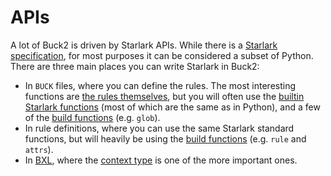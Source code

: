 # APIs

A lot of Buck2 is driven by Starlark APIs. While there is a
[Starlark specification](https://github.com/bazelbuild/starlark/blob/master/spec.md),
for most purposes it can be considered a subset of Python. There are three main
places you can write Starlark in Buck2:

- In `BUCK` files, where you can define the rules. The most interesting
  functions are [the rules themselves](../prelude/globals), but you will often
  use the [builtin Starlark functions](starlark) (most of which are the same as
  in Python), and a few of the [build functions](build) (e.g. `glob`).
- In rule definitions, where you can use the same Starlark standard functions,
  but will heavily be using the [build functions](build) (e.g. `rule` and
  `attrs`).
- In [BXL](../developers/bxl), where the [context type](bxl/Context) is one of
  the more important ones.
